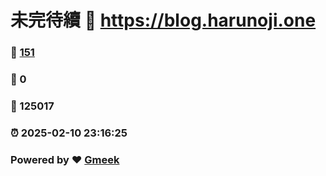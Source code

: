# 未完待續 :link: https://blog.harunoji.one 
### :page_facing_up: [151](https://blog.harunoji.one/tag.html) 
### :speech_balloon: 0 
### :hibiscus: 125017 
### :alarm_clock: 2025-02-10 23:16:25 
### Powered by :heart: [Gmeek](https://github.com/Meekdai/Gmeek)
